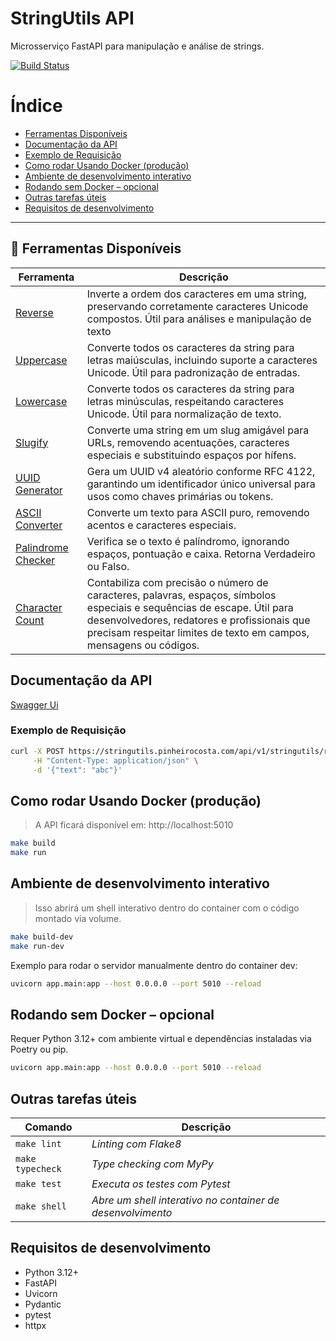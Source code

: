 # StringUtils API
Microsserviço FastAPI para manipulação e análise de strings.

[![Build Status](https://img.shields.io/github/actions/workflow/status/pinheirocosta/stringutils/ci.yml?branch=main)](https://github.com/pinheirocosta/stringutils/actions)  

# Índice

- [Ferramentas Disponíveis](#-ferramentas-disponíveis)
- [Documentação da API](#documentação-da-api)
- [Exemplo de Requisição](#exemplo-de-requisição)
- [Como rodar Usando Docker (produção)](#como-rodar-usando-docker-produção)
- [Ambiente de desenvolvimento interativo](#ambiente-de-desenvolvimento-interativo)
- [Rodando sem Docker – opcional](#rodando-sem-docker--opcional)
- [Outras tarefas úteis](#outras-tarefas-úteis)
- [Requisitos de desenvolvimento](#requisitos-de-desenvolvimento)
--- 
## 🔗 Ferramentas Disponíveis

| Ferramenta | Descrição |
|---|---|
| [Reverse](https://pinheirocosta.com/tools/reverse-text) | Inverte a ordem dos caracteres em uma string, preservando corretamente caracteres Unicode compostos. Útil para análises e manipulação de texto | 
| [Uppercase](https://pinheirocosta.com/tools/uppercase) | Converte todos os caracteres da string para letras maiúsculas, incluindo suporte a caracteres Unicode. Útil para padronização de entradas. |
| [Lowercase](https://pinheirocosta.com/tools/lowercase) |Converte todos os caracteres da string para letras minúsculas, respeitando caracteres Unicode. Útil para normalização de texto.|
| [Slugify](https://pinheirocosta.com/tools/slugify) | Converte uma string em um slug amigável para URLs, removendo acentuações, caracteres especiais e substituindo espaços por hífens. |
| [UUID Generator](https://pinheirocosta.com/tools/uuidgenerator) | Gera um UUID v4 aleatório conforme RFC 4122, garantindo um identificador único universal para usos como chaves primárias ou tokens. |
| [ASCII Converter](https://pinheirocosta.com/tools/ascii-converter) | Converte um texto para ASCII puro, removendo acentos e caracteres especiais. |
| [Palindrome Checker](https://pinheirocosta.com/tools/palindrome) | Verifica se o texto é palíndromo, ignorando espaços, pontuação e caixa. Retorna Verdadeiro ou Falso. |
| [Character Count](https://pinheirocosta.com/tools/charcount) | Contabiliza com precisão o número de caracteres, palavras, espaços, símbolos especiais e sequências de escape. Útil para desenvolvedores, redatores e profissionais que precisam respeitar limites de texto em campos, mensagens ou códigos. |


## Documentação da API
[Swagger Ui](https://stringutils.pinheirocosta.com/docs)


### Exemplo de Requisição

```bash
curl -X POST https://stringutils.pinheirocosta.com/api/v1/stringutils/reverse \
     -H "Content-Type: application/json" \
     -d '{"text": "abc"}'
```

## Como rodar Usando Docker (produção)
>A API ficará disponível em: http://localhost:5010
```bash
make build
make run
```

## Ambiente de desenvolvimento interativo
>Isso abrirá um shell interativo dentro do container com o código montado via volume.
```bash
make build-dev
make run-dev
```

Exemplo para rodar o servidor manualmente dentro do container dev:

```bash
uvicorn app.main:app --host 0.0.0.0 --port 5010 --reload
```

## Rodando sem Docker – opcional
Requer Python 3.12+ com ambiente virtual e dependências instaladas via Poetry ou pip.

```bash
uvicorn app.main:app --host 0.0.0.0 --port 5010 --reload
```

## Outras tarefas úteis
|Comando | Descrição|
|---|---|
|`make lint` | _Linting com Flake8_|
|`make typecheck` | _Type checking com MyPy_|
|`make test` | _Executa os testes com Pytest_|
|`make shell` | _Abre um shell interativo no container de desenvolvimento_|

## Requisitos de desenvolvimento
- Python 3.12+
- FastAPI
- Uvicorn
- Pydantic
- pytest
- httpx 
